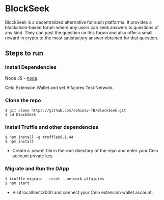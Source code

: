 # BlockSeek
BlockSeek is a decentralized alternative for such platforms. It provides a blockchain-based forum where any users can seek answers to questions of any kind. They can post the question on this forum and also offer a small reward in crypto to the most satisfactory answer obtained for that question.

## Steps to run

### Install Dependencies

Node JS - [node](https://nodejs.org/en/download/)

Celo Extension Wallet and set Alfajores Test Network.

### Clone the repo
```
$ git clone https://github.com/abhinav-TB/BlockSeek.git
$ cd BlockSeek
```

### Install Truffle and other dependencies
```
$ npm install -g truffle@5.1.44
$ npm install
```

- Create a .secret file in the root directory of the repo and enter your Celo account private key.

### Migrate and Run the DApp
```
$ truffle migrate --reset --network alfajores
$ npm start
```

- Visit localhost:3000 and connect your Celo extension wallet account.
